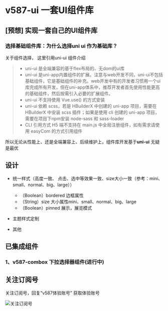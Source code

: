 # v587-ui 一套UI组件库

## [预想] 实现一套自己的UI组件库

### 选择基础组件库：为什么选择uni ui 作为基础库？

关于组件选择， 这里引用uni-ui 组件介绍

> + uni-ui 是全端兼容的基于flex布局的、无dom的ui库
> + uni-ui 是uni-app内置组件的扩展。注意与web开发不同，uni-ui不包括基础组件，它是基础组件的补充。web开发中有的开发者习惯用一个ui库完成所有开发，但在uni-app体系中，推荐开发者首先使用性能更高的基础组件，然后按需引入必要的扩展组件。
> + uni-ui 不支持使用 Vue.use() 的方式安装
> + uni-ui 依赖 scss，若是 HBuilderX 中创建的 uni-app 项目，需要在 HBuilderX 中安装 scss 插件；如果是使用 cli 创建的 uni-app 项目，需要在项目下npm安装 node-sass 和 sass-loader
> + CLI 引用方式 H5 端不支持在 main.js 中全局注册组件，如有需求请使用 easyCom 的方式引用组件

所以无论从性能上、还是全端兼容上、后续维护上，组件库开发基于**uni-ui** 无疑是最优

## 设计

+ 统一样式（高度一致、 点击、选中等效果一致、size大小一致（参考：mini、small、normal、big、large））
	- （Boolean）bordered 边框属性 
	- （String）size 大小属性mini、small、normal、big、large
	- （Boolean）pinned 展示，展览模式
	
+ 主题样式定制
+ 其他

## 已集成组件

### 1、v587-combox 下拉选择器组件(进行中)


## 关注订阅号

关注订阅号，回复“v587体验账号” 获取体验账号

![关注订阅号](https://vkceyugu.cdn.bspapp.com/VKCEYUGU-aeeaeb50-6081-4de4-b6ab-d4b54fca38bf/00aa4a73-04b4-4b1a-b6d1-161a2781ec88.jpg)

